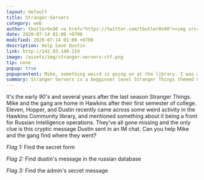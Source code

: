 ```yaml
---
layout: default
title: Stranger-Servers
category: web
author: tbutler0x90 <a href="https://twitter.com/tbutler0x90"><img src="https://img.shields.io/twitter/follow/tbutler0x90?label=DM%20for%20Help&style=social"></a>
date: 2020-07-14 01:00 +0700
modified: 2020-07-14 01:00 +0700
description: Help Save Dustin 
link: http://142.93.140.219
image: /assets/img/stranger-servers-ctf.png
tip: none
popup: true 
popupcontent: Mike, something weird is going on at the library. I was able to hack into some russian form I found on the website. I think the they're  using the library as a front for more mindflayer research. I can't find where the form is again but if you can find it and gain admin access, we might be able to find what they're up to. Here's the link to the library website. Oh, and i think "роботы" has something to do with it all. </br> ~ Dustin  
summary: Stranger Servers is a begginner level Stranger Things themed CTF Challenge focusing on web application security with a hint of OSINT  
---
```



It's the early *90's* and several years after the last season Stranger Things. Mike and the gang are home in Hawkins after their first semester of college. Eleven, Hopper, and Dustin recently came across some weird activity in the Hawkins Community library, and mentioned something about it being a front for Russian Intelligence operations. They've all gone missing and the only clue is this cryptic message Dustin sent in an IM chat. Can you help Mike and the gang find where they went?

*Flag 1:* Find the secret form

*Flag 2:* Find dustin's message in the russian database 

*Flag 3:* Find the admin's secret message 